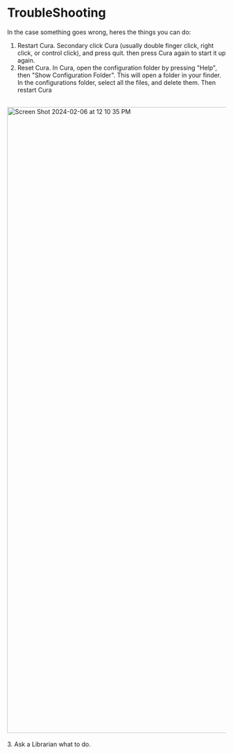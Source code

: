 # TroubleShooting
In the case something goes wrong, heres the things you can do:
<br>
1. Restart Cura. Secondary click Cura (usually double finger click, right click, or control click), and press quit. then press Cura again to start it up again.
2. Reset Cura. In Cura, open the configuration folder by pressing "Help", then "Show Configuration Folder". This will open a folder in your finder. In the configurations folder, select all the files, and delete them. Then restart Cura
<br><br>
<img width="1440" alt="Screen Shot 2024-02-06 at 12 10 35 PM" src="https://github.com/EAMalyshev/BVHS-Cura/assets/155656835/63b9ad63-d9d3-4fdb-9e8d-fed70864358c">
<br><br>
3. Ask a Librarian what to do.
